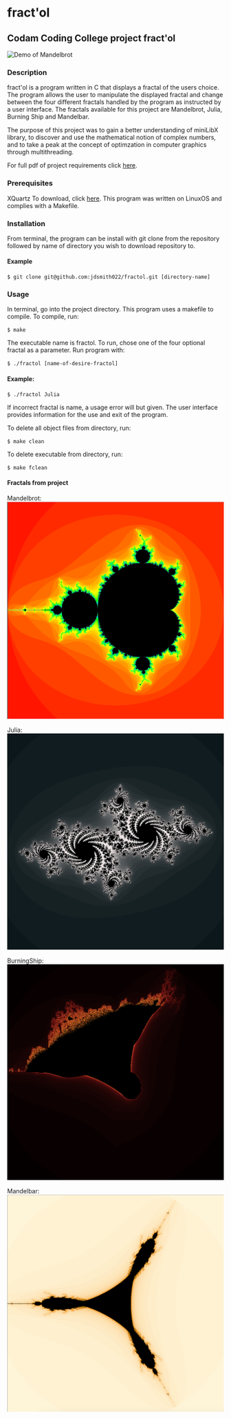 # fract'ol
## Codam Coding College project fract'ol

![Demo of Mandelbrot](https://github.com/jdsmith022/fractol/blob/master/pictures/fractol.gif)

### Description
fract'ol is a program written in C that displays a fractal of the users choice. The program allows the user to manipulate the displayed fractal and change between the four different fractals handled by the program as instructed by a user interface. The fractals available for this project are Mandelbrot, Julia, Burning Ship and Mandelbar.

The purpose of this project was to gain a better understanding of miniLibX library, to discover and use the mathematical notion of complex numbers, and to take a peak at the concept of optimzation in computer graphics through multithreading.

For full pdf of project requirements click [here](https://github.com/jdsmith022/fractol/blob/master/fract_ol.en.pdf).

### Prerequisites
XQuartz 
To download, click [here](https://www.xquartz.org/).
This program was written on LinuxOS and complies with a Makefile.

### Installation

From terminal, the program can be install with git clone from the repository followed by name of directory you wish to download repository to.

#### Example
```
$ git clone git@github.com:jdsmith022/fractol.git [directory-name]
```

### Usage

In terminal, go into the project directory. This program uses a makefile to compile. To compile, run: 
```
$ make
```
The executable name is fractol. To run, chose one of the four optional fractal as a parameter. Run program with:
```
$ ./fractol [name-of-desire-fractol]
```

#### Example:
```
$ ./fractol Julia
```

If incorrect fractal is name, a usage error will but given. The user interface provides information for the use and exit of the program. 

To delete all object files from directory, run:
```
$ make clean
```
To delete executable from directory, run:
```
$ make fclean
```



#### Fractals from project

Mandelbrot:
![Image of Mandelbrot](https://github.com/jdsmith022/fractol/blob/master/pictures/Mandelbrot.png)

Julia: 
![Image description](https://github.com/jdsmith022/fractol/blob/master/pictures/Julia.png)

BurningShip:
![Image description](https://github.com/jdsmith022/fractol/blob/master/pictures/BurningShip.png)

Mandelbar: 
![Image description](https://github.com/jdsmith022/fractol/blob/master/pictures/Mandelbar.png)
